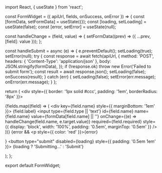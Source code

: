import React, { useState } from 'react';

const FormWidget = ({ apiUrl, fields, onSuccess, onError }) => {
  const [formData, setFormData] = useState({});
  const [loading, setLoading] = useState(false);
  const [error, setError] = useState(null);

  const handleChange = (field, value) => {
    setFormData((prev) => ({ ...prev, [field]: value }));
  };

  const handleSubmit = async (e) => {
    e.preventDefault();
    setLoading(true);
    setError(null);
    try {
      const response = await fetch(apiUrl, {
        method: 'POST',
        headers: { 'Content-Type': 'application/json' },
        body: JSON.stringify(formData),
      });
      if (!response.ok) throw new Error('Failed to submit form');
      const result = await response.json();
      setLoading(false);
      onSuccess(result);
    } catch (err) {
      setLoading(false);
      setError(err.message);
      onError(err.message);
    }
  };

  return (
    <div style={{ border: '1px solid #ccc', padding: '1em', borderRadius: '8px' }}>
      <form onSubmit={handleSubmit}>
        {fields.map((field) => (
          <div key={field.name} style={{ marginBottom: '1em' }}>
            <label htmlFor={field.name}>{field.label}</label>
            <input
              type={field.type || 'text'}
              id={field.name}
              name={field.name}
              value={formData[field.name] || ''}
              onChange={(e) => handleChange(field.name, e.target.value)}
              required={field.required}
              style={{ display: 'block', width: '100%', padding: '0.5em', marginTop: '0.5em' }}
            />
          </div>
        ))}
        {error && <p style={{ color: 'red' }}>{error}</p>}
        <button type="submit" disabled={loading} style={{ padding: '0.5em 1em' }}>
          {loading ? 'Submitting...' : 'Submit'}
        </button>
      </form>
    </div>
  );
};

export default FormWidget;
